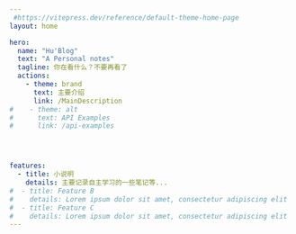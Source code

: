```yaml
---
 #https://vitepress.dev/reference/default-theme-home-page
layout: home

hero:
  name: "Hu'Blog"
  text: "A Personal notes"
  tagline: 你在看什么？不要再看了
  actions:
    - theme: brand
      text: 主要介绍
      link: /MainDescription
#    - theme: alt
#      text: API Examples
#      link: /api-examples




features:
  - title: 小说明
    details: 主要记录自主学习的一些笔记等...
#  - title: Feature B
#    details: Lorem ipsum dolor sit amet, consectetur adipiscing elit
#  - title: Feature C
#    details: Lorem ipsum dolor sit amet, consectetur adipiscing elit
---
```


